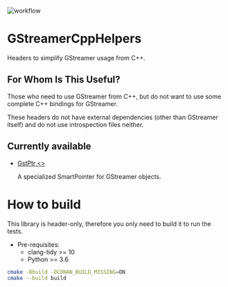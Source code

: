 ![workflow](https://github.com/nachogarglez/GStreamerCppHelpers/actions/workflows/ci.yml/badge.svg)

# GStreamerCppHelpers

Headers to simplify GStreamer usage from C++.

## For Whom Is This Useful?

Those who need to use GStreamer from C++, but do not want to use some complete C++ bindings for GStreamer.

These headers do not have external dependencies (other than GStreamer itself) and do not use introspection files neither.


## Currently available

* [GstPtr <>](GstPtr/README.md)
  
  A specialized SmartPointer for GStreamer objects.
  
  
# How to build

This library is header-only, therefore you only need to build it to run the tests.

- Pre-requisites:
  - clang-tidy  >= 10
  - Python >= 3.6

```bash
cmake -Bbuild -DCONAN_BUILD_MISSING=ON
cmake --build build 
```
